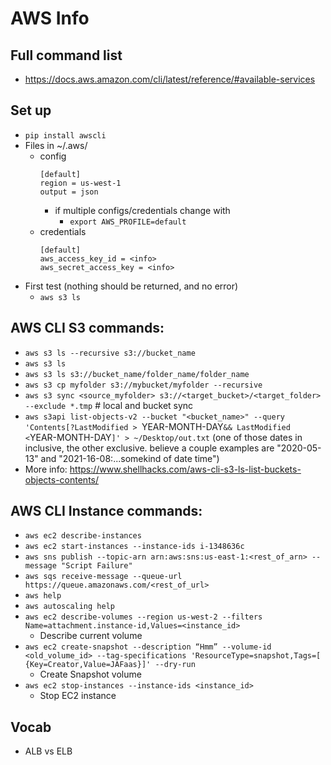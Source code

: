 # AWS Info

## Full command list
* https://docs.aws.amazon.com/cli/latest/reference/#available-services

## Set up
* `pip install awscli`
* Files in ~/.aws/
  * config
    ```
    [default]
    region = us-west-1
    output = json
    ```
    * if multiple configs/credentials change with
      * `export AWS_PROFILE=default`
  * credentials
    ```
    [default]
    aws_access_key_id = <info>
    aws_secret_access_key = <info>
    ```
* First test (nothing should be returned, and no error)
  * `aws s3 ls`

## AWS CLI S3 commands:
* `aws s3 ls --recursive s3://bucket_name`
* `aws s3 ls`
* `aws s3 ls s3://bucket_name/folder_name/folder_name`
* `aws s3 cp myfolder s3://mybucket/myfolder --recursive`
* `aws s3 sync <source_myfolder> s3://<target_bucket>/<target_folder> --exclude *.tmp`  # local and bucket sync
* `aws s3api list-objects-v2 --bucket "<bucket_name>" --query 'Contents[?LastModified > `YEAR-MONTH-DAY` && LastModified < `YEAR-MONTH-DAY`]' > ~/Desktop/out.txt` (one of those dates in inclusive, the other exclusive. believe a couple examples are "2020-05-13" and "2021-16-08:...somekind of date time")
* More info: https://www.shellhacks.com/aws-cli-s3-ls-list-buckets-objects-contents/

## AWS CLI Instance commands:
* `aws ec2 describe-instances`
* `aws ec2 start-instances --instance-ids i-1348636c`
* `aws sns publish --topic-arn arn:aws:sns:us-east-1:<rest_of_arn> --message "Script Failure"`
* `aws sqs receive-message --queue-url https://queue.amazonaws.com/<rest_of_url>`
* `aws help`
* `aws autoscaling help`
* `aws ec2 describe-volumes --region us-west-2 --filters Name=attachment.instance-id,Values=<instance_id>`
  * Describe current volume
* `aws ec2 create-snapshot --description “Hmm” --volume-id <old_volume_id> --tag-specifications 'ResourceType=snapshot,Tags=[ {Key=Creator,Value=JAFaas}]' --dry-run`
  * Create Snapshot volume
* `aws ec2 stop-instances --instance-ids <instance_id>`
  * Stop EC2 instance

## Vocab
* ALB vs ELB
